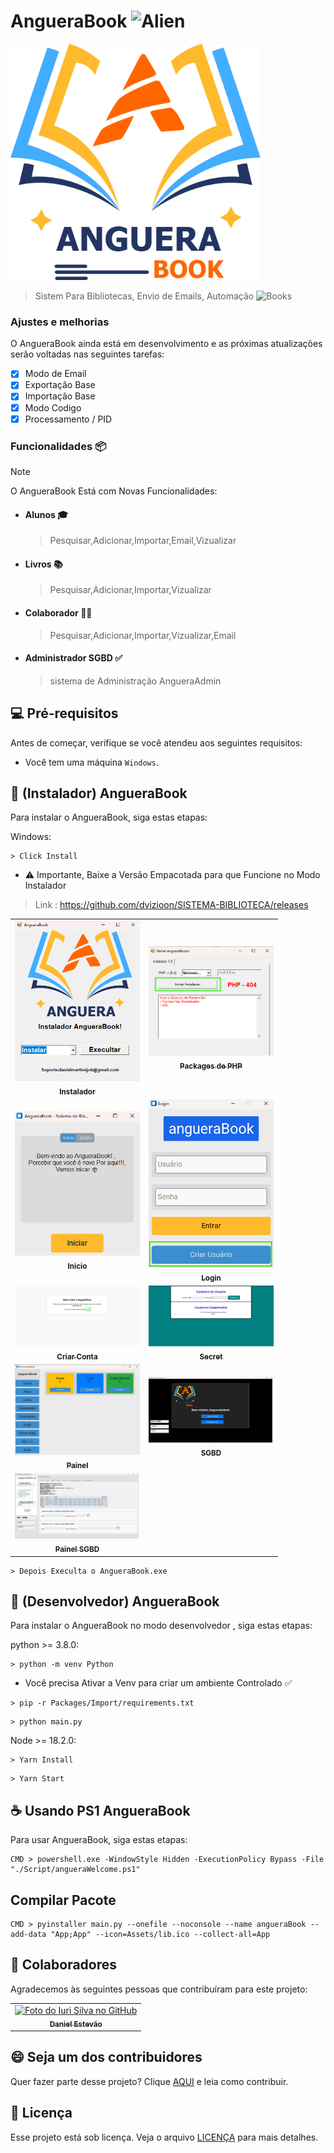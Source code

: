 # AngueraBook <img src="https://raw.githubusercontent.com/Tarikul-Islam-Anik/Animated-Fluent-Emojis/master/Emojis/Smilies/Alien.png" alt="Alien" width="25" height="25" />




<img src="./Assets/Logo.png" width=400  alt="AngueraBook">

> Sistem Para Bibliotecas, Envio de Emails, Automação <img src="https://raw.githubusercontent.com/Tarikul-Islam-Anik/Animated-Fluent-Emojis/master/Emojis/Objects/Books.png" alt="Books" width="25" height="25" />

### Ajustes e melhorias

O AngueraBook ainda está em desenvolvimento e as próximas atualizações serão voltadas nas seguintes tarefas:

- [x] Modo de Email
- [x] Exportação Base
- [x] Importação Base
- [x] Modo Codigo
- [x] Processamento / PID

### Funcionalidades 📦

>[!NOTE] 
O AngueraBook Está com Novas Funcionalidades:

- #### Alunos 🎓
    
    > Pesquisar,Adicionar,Importar,Email,Vizualizar

- #### Livros 📚
    
    > Pesquisar,Adicionar,Importar,Vizualizar


- #### Colaborador 🧑‍🏫
    
    > Pesquisar,Adicionar,Importar,Vizualizar,Email

- #### Administrador SGBD ✅
    
    > sistema de Administração AngueraAdmin


## 💻 Pré-requisitos

Antes de começar, verifique se você atendeu aos seguintes requisitos:

- Você tem uma máquina `Windows`.

## 🚀 (Instalador) AngueraBook

Para instalar o AngueraBook, siga estas etapas:


Windows:

```
> Click Install
```
- ⚠️ Importante, Baixe a Versão Empacotada para que Funcione no Modo Instalador 
> Link : https://github.com/dvizioon/SISTEMA-BIBLIOTECA/releases

<table>
  <tr>
    <td align="center">
      <a href="#" >
      <img src="./imgAngueraBook/01.png" width=200 alt="imgAngueraBook"/>
        <br>
        <sub>
          <b>Instalador</b>
        </sub>
      </a>
    </td>
    <td align="center">
      <a href="#" >
      <img src="./imgAngueraBook/02.png" width="200px;"   alt="imgAngueraBook"/>
        <br>
        <sub>
          <b>Packages de PHP</b>
        </sub>
      </a>
    </td>
  </tr>
    <tr>
    <td align="center">
      <a href="#" >
      <img src="./imgAngueraBook/03.png" width=200 alt="imgAngueraBook"/>
        <br>
        <sub>
          <b>Inicio</b>
        </sub>
      </a>
    </td>
    <td align="center">
      <a href="#" >
      <img src="./imgAngueraBook/04.png" width="200px;"   alt="imgAngueraBook"/>
        <br>
        <sub>
          <b>Login</b>
        </sub>
      </a>
    </td>
  </tr>
   <tr>
    <td align="center">
      <a href="#" >
      <img src="./imgAngueraBook/05.png" width=200 alt="imgAngueraBook"/>
        <br>
        <sub>
          <b>Criar Conta</b>
        </sub>
      </a>
    </td>
    <td align="center">
      <a href="#" >
      <img src="./imgAngueraBook/06.png" width="200px;"   alt="imgAngueraBook"/>
        <br>
        <sub>
          <b>Secret</b>
        </sub>
      </a>
    </td>
  </tr>
  <tr>
    <td align="center">
      <a href="#" >
      <img src="./imgAngueraBook/07.png" width=200 alt="imgAngueraBook"/>
        <br>
        <sub>
          <b>Painel</b>
        </sub>
      </a>
    </td>
    <td align="center">
      <a href="#" >
      <img src="./imgAngueraBook/08.png" width="200px;"   alt="imgAngueraBook"/>
        <br>
        <sub>
          <b>SGBD</b>
        </sub>
      </a>
    </td>
  </tr>
   <tr>
    <td align="center">
      <a href="#" >
      <img src="./imgAngueraBook/09.png" width=200 alt="imgAngueraBook"/>
        <br>
        <sub>
          <b>Painel SGBD</b>
        </sub>
      </a>
    </td>
  </tr>
</table>




```
> Depois Execulta o AngueraBook.exe
```

## 🚀 (Desenvolvedor) AngueraBook

Para instalar o AngueraBook no modo desenvolvedor , siga estas etapas:


python >= 3.8.0:

```
> python -m venv Python
```
- Você precisa Ativar a Venv para criar um
ambiente Controlado ✅

```
> pip -r Packages/Import/requirements.txt
```

```
> python main.py
```

Node >= 18.2.0:
```
> Yarn Install
```

```
> Yarn Start
```



## ☕ Usando PS1 AngueraBook

Para usar AngueraBook, siga estas etapas:

```
CMD > powershell.exe -WindowStyle Hidden -ExecutionPolicy Bypass -File "./Script/angueraWelcome.ps1"
```
## Compilar Pacote

```
CMD > pyinstaller main.py --onefile --noconsole --name angueraBook --add-data "App;App" --icon=Assets/lib.ico --collect-all=App   
```

## 🤝 Colaboradores

Agradecemos às seguintes pessoas que contribuíram para este projeto:

<table>
  <tr>
    <td align="center">
      <a href="#" >
        <img src="https://avatars.githubusercontent.com/u/147283064?v=4" width="100px;" alt="Foto do Iuri Silva no GitHub"/><br>
        <sub>
          <b>Daniel Estevão</b>
        </sub>
      </a>
    </td>
  
  </tr>
</table>

## 😄 Seja um dos contribuidores

Quer fazer parte desse projeto? Clique [AQUI](CONTRIBUTING.md) e leia como contribuir.

## 📝 Licença

Esse projeto está sob licença. Veja o arquivo [LICENÇA](LICENSE.md) para mais detalhes.
